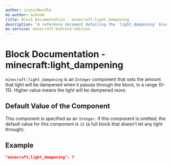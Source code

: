 ```yaml
---
author: iconicNurdle
ms.author: mikeam
title: Block Documentation - minecraft:light_dampening
description: "A reference document detailing the 'light_dampening' block component"
ms.service: minecraft-bedrock-edition
---
```


# Block Documentation - minecraft:light_dampening

`minecraft:light_dampening` is an `Integer` component that sets the amount that light will be dampened when it passes through the block, in a range (0-15). Higher value means the light will be dampened more.

## Default Value of the Component

This component is specified as an `Integer`. If this component is omitted, the default value for this component is `15` (a full block that doesn't let any light through).

## Example

```json
"minecraft:light_dampening": 7
```
